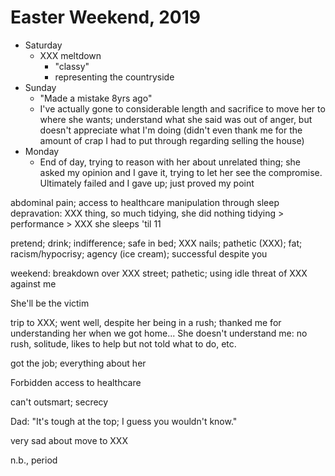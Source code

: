 # Easter Weekend, 2019

* Saturday
  * XXX meltdown
    * "classy"
    * representing the countryside
* Sunday
  * "Made a mistake 8yrs ago"
  * I've actually gone to considerable length and sacrifice to move her
    to where she wants; understand what she said was out of anger, but
    doesn't appreciate what I'm doing (didn't even thank me for the
    amount of crap I had to put through regarding selling the house)
* Monday
  * End of day, trying to reason with her about unrelated thing; she
    asked my opinion and I gave it, trying to let her see the
    compromise. Ultimately failed and I gave up; just proved my point

abdominal pain; access to healthcare
manipulation through sleep depravation: XXX thing, so much tidying, she
did nothing
tidying > performance > XXX
she sleeps 'til 11

pretend; drink; indifference; safe in bed; XXX nails; pathetic (XXX);
fat; racism/hypocrisy; agency (ice cream); successful despite you

weekend: breakdown over XXX street; pathetic; using idle threat of XXX
against me

She'll be the victim

trip to XXX; went well, despite her being in a rush; thanked me for
understanding her when we got home... She doesn't understand me: no
rush, solitude, likes to help but not told what to do, etc.

got the job; everything about her

Forbidden access to healthcare

can't outsmart; secrecy

Dad: "It's tough at the top; I guess you wouldn't know."

very sad about move to XXX

n.b., period
